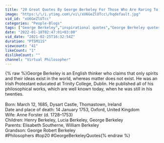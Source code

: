 ```yaml
---
title: "20 Great Quotes By George Berkeley For Those Who Are Raring To Go"
image: "https:\/\/i.ytimg.com\/vi\/xU6GeZlUTcc\/hqdefault.jpg"
vid_id: "xU6GeZlUTcc"
categories: "People-Blogs"
tags: ["George Berkeley","inspirational quotes","George Berkeley quotes"]
date: "2022-01-18T02:47:01+03:00"
vid_date: "2021-02-25T16:32:54Z"
duration: "PT5M11S"
viewcount: "41"
likeCount: "1"
dislikeCount: ""
channel: "Virtual Philosopher"
---
```

{% raw %}George Berkeley is an English thinker who claims that only spirits and their ideas exist in the world, whereas matter does not exist. He was an Irish Protestant educated at Trinity College, Dublin. He published all of his philosophical works, which are well known today, when he was still in his twenties.<br /><br />Born: March 12, 1685, Dysart Castle, Thomastown, Ireland<br />Date and place of death: 14 January 1753, Oxford, United Kingdom<br />Wife: Anne Forster (d. 1728–1753)<br />Children: Henry Berkeley, Lucia Berkeley, George Berkeley<br />Parents: Elisabeth Southerne, William Berkeley<br />Grandson: George Robert Berkeley<br />#Philosophers #top20 #GeorgeBerkeleyQuotes{% endraw %}
